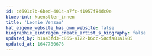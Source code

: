 ```yaml
---
id: cd691c7b-6bed-4014-a7fc-41957f84dc9e
blueprint: kuenstler_innen
title: 'Leonie Venzau'
hat_eigene_website_has_own_website: false
biographie_eintragen_create_artist_s_biography: false
updated_by: b1a43fd3-c865-4122-b6cc-50cfa81a1985
updated_at: 1647780676
---
```

